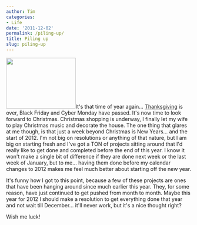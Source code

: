 ```yaml
---
author: Tim
categories:
- Life
date: '2011-12-02'
permalink: /piling-up/
title: Piling up
slug: piling-up
---
```


<img class=" wp-image-227 alignright" title="projects" src="http://timw.co/wp-content/uploads/2011/12/projects-300x219.jpg" alt="" width="189" height="138" />It's that time of year again&#8230; [Thanksgiving][1] is over, Black Friday and Cyber Monday have passed. It's now time to look forward to Christmas. Christmas shopping is underway, I finally let my wife to play Christmas music and decorate the house. The one thing that glares at me though, is that just a week beyond Christmas is New Years&#8230; and the start of 2012. I'm not big on resolutions or anything of that nature, but I am big on starting fresh and I've got a TON of projects sitting around that I'd really like to get done and completed before the end of this year. I know it won't make a single bit of difference if they are done next week or the last week of January, but to me&#8230; having them done before my calendar changes to 2012 makes me feel much better about starting off the new year.

It's funny how I got to this point, because a few of these projects are ones that have been hanging around since much earlier this year. They, for some reason, have just continued to get pushed from month to month. Maybe this year for 2012 I should make a resolution to get everything done that year and not wait till December&#8230; it'll never work, but it's a nice thought right?

Wish me luck!

 [1]: http://timw.co/thankful/ "Thankful"
 